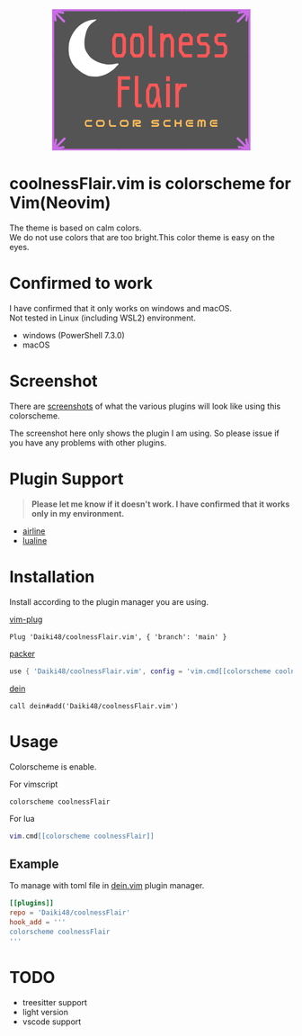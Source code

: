 <div align="center">
  <img src="./static/coolnessFlair.png" alt="logo">
</div>

# coolnessFlair.vim is colorscheme for Vim(Neovim)

The theme is based on calm colors.  
We do not use colors that are too bright.This color theme is easy on the eyes.

# Confirmed to work

I have confirmed that it only works on windows and macOS.  
Not tested in Linux (including WSL2) environment.

- windows (PowerShell 7.3.0)
- macOS

# Screenshot

There are [screenshots](https://github.com/Daiki48/coolnessFlair.vim/tree/main/screenshot) of what the various plugins will look like using this colorscheme.

The screenshot here only shows the plugin I am using. So please issue if you have any problems with other plugins.

# Plugin Support

> **Please let me know if it doesn't work. I have confirmed that it works only in my environment.**

- [airline](https://github.com/vim-airline/vim-airline)
- [lualine](https://github.com/nvim-lualine/lualine.nvim)

# Installation

Install according to the plugin manager you are using.

[vim-plug](https://github.com/junegunn/vim-plug)

```vim
Plug 'Daiki48/coolnessFlair.vim', { 'branch': 'main' }
```

[packer](https://github.com/wbthomason/packer.nvim)

```lua
use { 'Daiki48/coolnessFlair.vim', config = 'vim.cmd[[colorscheme coolnessFlair]]' }
```

[dein](https://github.com/Shougo/dein.vim)

```vim
call dein#add('Daiki48/coolnessFlair.vim')
```

# Usage

Colorscheme is enable.

For vimscript

```vim
colorscheme coolnessFlair
```

For lua

```lua
vim.cmd[[colorscheme coolnessFlair]]
```

## Example

To manage with toml file in [dein.vim](https://github.com/Shougo/dein.vim) plugin manager.

```toml
[[plugins]]
repo = 'Daiki48/coolnessFlair'
hook_add = '''
colorscheme coolnessFlair
'''
```

# TODO

- treesitter support
- light version
- vscode support
